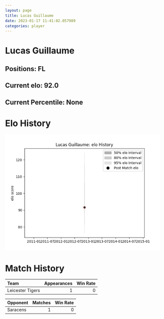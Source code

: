 ```yaml
---  
layout: page  
title: Lucas Guillaume  
date: 2023-01-17 11:41:02.057989  
categories: player  
---
```

# Lucas Guillaume

## Positions: FL

## Current elo: 92.0

## Current Percentile: None

# Elo History


![elo history](history_LucasGuillaume.png)
# Match History


| Team             |   Appearances |   Win Rate |
|:-----------------|--------------:|-----------:|
| Leicester Tigers |             1 |          0 |

| Opponent   |   Matches |   Win Rate |
|:-----------|----------:|-----------:|
| Saracens   |         1 |          0 |